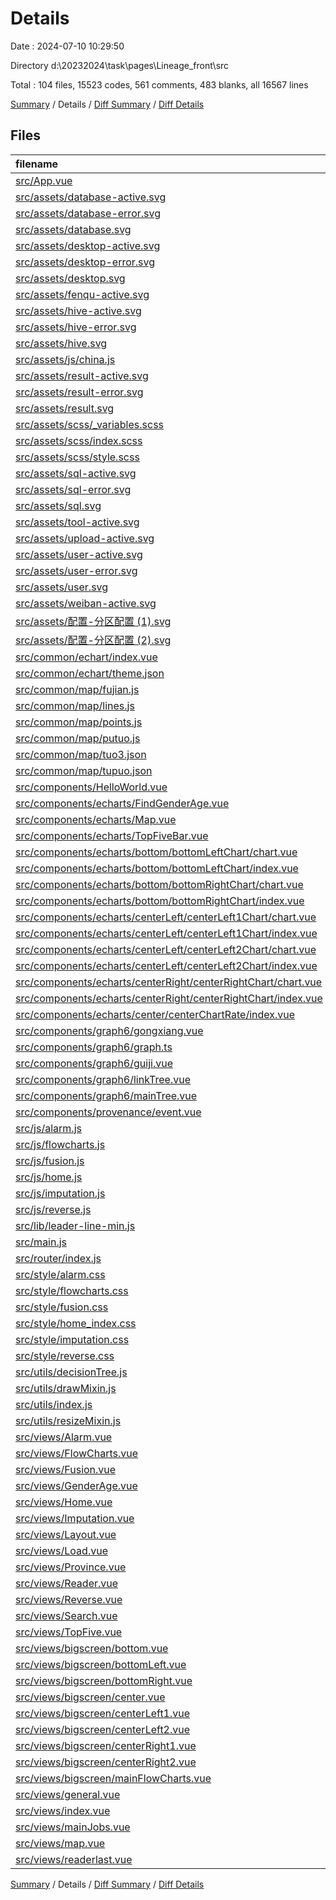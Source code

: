 # Details

Date : 2024-07-10 10:29:50

Directory d:\\20232024\\task\\pages\\Lineage_front\\src

Total : 104 files,  15523 codes, 561 comments, 483 blanks, all 16567 lines

[Summary](results.md) / Details / [Diff Summary](diff.md) / [Diff Details](diff-details.md)

## Files
| filename | language | code | comment | blank | total |
| :--- | :--- | ---: | ---: | ---: | ---: |
| [src/App.vue](/src/App.vue) | Vue.js | 55 | 1 | 5 | 61 |
| [src/assets/database-active.svg](/src/assets/database-active.svg) | XML | 1 | 0 | 0 | 1 |
| [src/assets/database-error.svg](/src/assets/database-error.svg) | XML | 1 | 0 | 0 | 1 |
| [src/assets/database.svg](/src/assets/database.svg) | XML | 1 | 0 | 0 | 1 |
| [src/assets/desktop-active.svg](/src/assets/desktop-active.svg) | XML | 1 | 0 | 0 | 1 |
| [src/assets/desktop-error.svg](/src/assets/desktop-error.svg) | XML | 1 | 0 | 0 | 1 |
| [src/assets/desktop.svg](/src/assets/desktop.svg) | XML | 1 | 0 | 0 | 1 |
| [src/assets/fenqu-active.svg](/src/assets/fenqu-active.svg) | XML | 1 | 0 | 0 | 1 |
| [src/assets/hive-active.svg](/src/assets/hive-active.svg) | XML | 1 | 0 | 0 | 1 |
| [src/assets/hive-error.svg](/src/assets/hive-error.svg) | XML | 1 | 0 | 0 | 1 |
| [src/assets/hive.svg](/src/assets/hive.svg) | XML | 1 | 0 | 0 | 1 |
| [src/assets/js/china.js](/src/assets/js/china.js) | JavaScript | 24 | 23 | 2 | 49 |
| [src/assets/result-active.svg](/src/assets/result-active.svg) | XML | 1 | 0 | 0 | 1 |
| [src/assets/result-error.svg](/src/assets/result-error.svg) | XML | 1 | 0 | 0 | 1 |
| [src/assets/result.svg](/src/assets/result.svg) | XML | 1 | 0 | 0 | 1 |
| [src/assets/scss/_variables.scss](/src/assets/scss/_variables.scss) | SCSS | 79 | 13 | 8 | 100 |
| [src/assets/scss/index.scss](/src/assets/scss/index.scss) | SCSS | 119 | 12 | 16 | 147 |
| [src/assets/scss/style.scss](/src/assets/scss/style.scss) | SCSS | 139 | 14 | 33 | 186 |
| [src/assets/sql-active.svg](/src/assets/sql-active.svg) | XML | 1 | 0 | 0 | 1 |
| [src/assets/sql-error.svg](/src/assets/sql-error.svg) | XML | 1 | 0 | 0 | 1 |
| [src/assets/sql.svg](/src/assets/sql.svg) | XML | 1 | 0 | 0 | 1 |
| [src/assets/tool-active.svg](/src/assets/tool-active.svg) | XML | 1 | 0 | 0 | 1 |
| [src/assets/upload-active.svg](/src/assets/upload-active.svg) | XML | 1 | 0 | 0 | 1 |
| [src/assets/user-active.svg](/src/assets/user-active.svg) | XML | 1 | 0 | 0 | 1 |
| [src/assets/user-error.svg](/src/assets/user-error.svg) | XML | 1 | 0 | 0 | 1 |
| [src/assets/user.svg](/src/assets/user.svg) | XML | 1 | 0 | 0 | 1 |
| [src/assets/weiban-active.svg](/src/assets/weiban-active.svg) | XML | 1 | 0 | 0 | 1 |
| [src/assets/配置-分区配置 (1).svg](/src/assets/%E9%85%8D%E7%BD%AE-%E5%88%86%E5%8C%BA%E9%85%8D%E7%BD%AE%20(1).svg) | XML | 1 | 0 | 0 | 1 |
| [src/assets/配置-分区配置 (2).svg](/src/assets/%E9%85%8D%E7%BD%AE-%E5%88%86%E5%8C%BA%E9%85%8D%E7%BD%AE%20(2).svg) | XML | 1 | 0 | 0 | 1 |
| [src/common/echart/index.vue](/src/common/echart/index.vue) | Vue.js | 61 | 3 | 4 | 68 |
| [src/common/echart/theme.json](/src/common/echart/theme.json) | JSON | 490 | 0 | 1 | 491 |
| [src/common/map/fujian.js](/src/common/map/fujian.js) | JavaScript | 2,119 | 23 | 1 | 2,143 |
| [src/common/map/lines.js](/src/common/map/lines.js) | JavaScript | 12 | 0 | 0 | 12 |
| [src/common/map/points.js](/src/common/map/points.js) | JavaScript | 41 | 4 | 0 | 45 |
| [src/common/map/putuo.js](/src/common/map/putuo.js) | JavaScript | 24 | 23 | 1 | 48 |
| [src/common/map/tuo3.json](/src/common/map/tuo3.json) | JSON | 79 | 0 | 0 | 79 |
| [src/common/map/tupuo.json](/src/common/map/tupuo.json) | JSON | 2,096 | 0 | 0 | 2,096 |
| [src/components/HelloWorld.vue](/src/components/HelloWorld.vue) | Vue.js | 55 | 1 | 3 | 59 |
| [src/components/echarts/FindGenderAge.vue](/src/components/echarts/FindGenderAge.vue) | Vue.js | 99 | 2 | 4 | 105 |
| [src/components/echarts/Map.vue](/src/components/echarts/Map.vue) | Vue.js | 94 | 2 | 4 | 100 |
| [src/components/echarts/TopFiveBar.vue](/src/components/echarts/TopFiveBar.vue) | Vue.js | 68 | 2 | 3 | 73 |
| [src/components/echarts/bottom/bottomLeftChart/chart.vue](/src/components/echarts/bottom/bottomLeftChart/chart.vue) | Vue.js | 142 | 1 | 2 | 145 |
| [src/components/echarts/bottom/bottomLeftChart/index.vue](/src/components/echarts/bottom/bottomLeftChart/index.vue) | Vue.js | 138 | 1 | 2 | 141 |
| [src/components/echarts/bottom/bottomRightChart/chart.vue](/src/components/echarts/bottom/bottomRightChart/chart.vue) | Vue.js | 349 | 2 | 3 | 354 |
| [src/components/echarts/bottom/bottomRightChart/index.vue](/src/components/echarts/bottom/bottomRightChart/index.vue) | Vue.js | 77 | 7 | 6 | 90 |
| [src/components/echarts/centerLeft/centerLeft1Chart/chart.vue](/src/components/echarts/centerLeft/centerLeft1Chart/chart.vue) | Vue.js | 74 | 0 | 2 | 76 |
| [src/components/echarts/centerLeft/centerLeft1Chart/index.vue](/src/components/echarts/centerLeft/centerLeft1Chart/index.vue) | Vue.js | 29 | 0 | 2 | 31 |
| [src/components/echarts/centerLeft/centerLeft2Chart/chart.vue](/src/components/echarts/centerLeft/centerLeft2Chart/chart.vue) | Vue.js | 268 | 16 | 2 | 286 |
| [src/components/echarts/centerLeft/centerLeft2Chart/index.vue](/src/components/echarts/centerLeft/centerLeft2Chart/index.vue) | Vue.js | 61 | 2 | 2 | 65 |
| [src/components/echarts/centerRight/centerRightChart/chart.vue](/src/components/echarts/centerRight/centerRightChart/chart.vue) | Vue.js | 129 | 1 | 2 | 132 |
| [src/components/echarts/centerRight/centerRightChart/index.vue](/src/components/echarts/centerRight/centerRightChart/index.vue) | Vue.js | 54 | 0 | 1 | 55 |
| [src/components/echarts/center/centerChartRate/index.vue](/src/components/echarts/center/centerChartRate/index.vue) | Vue.js | 95 | 2 | 2 | 99 |
| [src/components/graph6/gongxiang.vue](/src/components/graph6/gongxiang.vue) | Vue.js | 293 | 3 | 1 | 297 |
| [src/components/graph6/graph.ts](/src/components/graph6/graph.ts) | TypeScript | 12 | 0 | 0 | 12 |
| [src/components/graph6/guiji.vue](/src/components/graph6/guiji.vue) | Vue.js | 294 | 1 | 1 | 296 |
| [src/components/graph6/linkTree.vue](/src/components/graph6/linkTree.vue) | Vue.js | 461 | 37 | 12 | 510 |
| [src/components/graph6/mainTree.vue](/src/components/graph6/mainTree.vue) | Vue.js | 575 | 59 | 11 | 645 |
| [src/components/provenance/event.vue](/src/components/provenance/event.vue) | Vue.js | 422 | 25 | 8 | 455 |
| [src/js/alarm.js](/src/js/alarm.js) | JavaScript | 281 | 0 | 2 | 283 |
| [src/js/flowcharts.js](/src/js/flowcharts.js) | JavaScript | 310 | 49 | 18 | 377 |
| [src/js/fusion.js](/src/js/fusion.js) | JavaScript | 150 | 2 | 16 | 168 |
| [src/js/home.js](/src/js/home.js) | JavaScript | 106 | 10 | 0 | 116 |
| [src/js/imputation.js](/src/js/imputation.js) | JavaScript | 107 | 3 | 1 | 111 |
| [src/js/reverse.js](/src/js/reverse.js) | JavaScript | 87 | 8 | 4 | 99 |
| [src/lib/leader-line-min.js](/src/lib/leader-line-min.js) | JavaScript | 1 | 1 | 1 | 3 |
| [src/main.js](/src/main.js) | JavaScript | 26 | 2 | 0 | 28 |
| [src/router/index.js](/src/router/index.js) | JavaScript | 82 | 14 | 6 | 102 |
| [src/style/alarm.css](/src/style/alarm.css) | CSS | 61 | 0 | 12 | 73 |
| [src/style/flowcharts.css](/src/style/flowcharts.css) | CSS | 173 | 3 | 33 | 209 |
| [src/style/fusion.css](/src/style/fusion.css) | CSS | 159 | 5 | 28 | 192 |
| [src/style/home_index.css](/src/style/home_index.css) | CSS | 200 | 9 | 45 | 254 |
| [src/style/imputation.css](/src/style/imputation.css) | CSS | 193 | 5 | 34 | 232 |
| [src/style/reverse.css](/src/style/reverse.css) | CSS | 58 | 2 | 12 | 72 |
| [src/utils/decisionTree.js](/src/utils/decisionTree.js) | JavaScript | 400 | 6 | 12 | 418 |
| [src/utils/drawMixin.js](/src/utils/drawMixin.js) | JavaScript | 45 | 8 | 4 | 57 |
| [src/utils/index.js](/src/utils/index.js) | JavaScript | 42 | 8 | 2 | 52 |
| [src/utils/resizeMixin.js](/src/utils/resizeMixin.js) | JavaScript | 27 | 5 | 2 | 34 |
| [src/views/Alarm.vue](/src/views/Alarm.vue) | Vue.js | 185 | 0 | 0 | 185 |
| [src/views/FlowCharts.vue](/src/views/FlowCharts.vue) | Vue.js | 190 | 15 | 2 | 207 |
| [src/views/Fusion.vue](/src/views/Fusion.vue) | Vue.js | 176 | 2 | 1 | 179 |
| [src/views/GenderAge.vue](/src/views/GenderAge.vue) | Vue.js | 16 | 1 | 4 | 21 |
| [src/views/Home.vue](/src/views/Home.vue) | Vue.js | 296 | 3 | 2 | 301 |
| [src/views/Imputation.vue](/src/views/Imputation.vue) | Vue.js | 130 | 0 | 1 | 131 |
| [src/views/Layout.vue](/src/views/Layout.vue) | Vue.js | 129 | 23 | 3 | 155 |
| [src/views/Load.vue](/src/views/Load.vue) | Vue.js | 177 | 1 | 1 | 179 |
| [src/views/Province.vue](/src/views/Province.vue) | Vue.js | 16 | 0 | 4 | 20 |
| [src/views/Reader.vue](/src/views/Reader.vue) | Vue.js | 557 | 15 | 20 | 592 |
| [src/views/Reverse.vue](/src/views/Reverse.vue) | Vue.js | 87 | 3 | 2 | 92 |
| [src/views/Search.vue](/src/views/Search.vue) | Vue.js | 4 | 0 | 1 | 5 |
| [src/views/TopFive.vue](/src/views/TopFive.vue) | Vue.js | 16 | 0 | 4 | 20 |
| [src/views/bigscreen/bottom.vue](/src/views/bigscreen/bottom.vue) | Vue.js | 70 | 32 | 6 | 108 |
| [src/views/bigscreen/bottomLeft.vue](/src/views/bigscreen/bottomLeft.vue) | Vue.js | 50 | 0 | 3 | 53 |
| [src/views/bigscreen/bottomRight.vue](/src/views/bigscreen/bottomRight.vue) | Vue.js | 57 | 1 | 2 | 60 |
| [src/views/bigscreen/center.vue](/src/views/bigscreen/center.vue) | Vue.js | 106 | 5 | 4 | 115 |
| [src/views/bigscreen/centerLeft1.vue](/src/views/bigscreen/centerLeft1.vue) | Vue.js | 167 | 5 | 5 | 177 |
| [src/views/bigscreen/centerLeft2.vue](/src/views/bigscreen/centerLeft2.vue) | Vue.js | 57 | 0 | 2 | 59 |
| [src/views/bigscreen/centerRight1.vue](/src/views/bigscreen/centerRight1.vue) | Vue.js | 93 | 1 | 5 | 99 |
| [src/views/bigscreen/centerRight2.vue](/src/views/bigscreen/centerRight2.vue) | Vue.js | 77 | 0 | 4 | 81 |
| [src/views/bigscreen/mainFlowCharts.vue](/src/views/bigscreen/mainFlowCharts.vue) | Vue.js | 30 | 3 | 2 | 35 |
| [src/views/general.vue](/src/views/general.vue) | Vue.js | 261 | 2 | 5 | 268 |
| [src/views/index.vue](/src/views/index.vue) | Vue.js | 446 | 28 | 16 | 490 |
| [src/views/mainJobs.vue](/src/views/mainJobs.vue) | Vue.js | 410 | 0 | 6 | 416 |
| [src/views/map.vue](/src/views/map.vue) | Vue.js | 25 | 1 | 0 | 26 |
| [src/views/readerlast.vue](/src/views/readerlast.vue) | Vue.js | 36 | 0 | 2 | 38 |

[Summary](results.md) / Details / [Diff Summary](diff.md) / [Diff Details](diff-details.md)